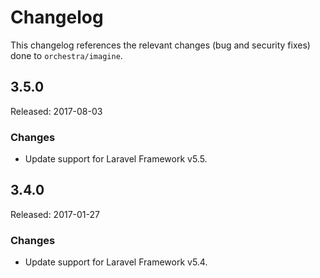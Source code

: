 # Changelog

This changelog references the relevant changes (bug and security fixes) done to `orchestra/imagine`.

## 3.5.0

Released: 2017-08-03

### Changes

* Update support for Laravel Framework v5.5.

## 3.4.0

Released: 2017-01-27

### Changes

* Update support for Laravel Framework v5.4.
